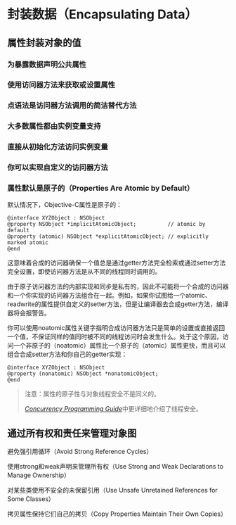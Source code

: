 # 封装数据（Encapsulating Data）

## 属性封装对象的值

### 为暴露数据声明公共属性

### 使用访问器方法来获取或设置属性

### 点语法是访问器方法调用的简洁替代方法

### 大多数属性都由实例变量支持

### 直接从初始化方法访问实例变量

### 你可以实现自定义的访问器方法

### 属性默认是原子的（Properties Are Atomic by Default）

默认情况下，Objective-C属性是原子的：

```
@interface XYZObject : NSObject
@property NSObject *implicitAtomicObject;          // atomic by default
@property (atomic) NSObject *explicitAtomicObject; // explicitly marked atomic
@end
```

这意味着合成的访问器确保一个值总是通过getter方法完全检索或通过setter方法完全设置，即使访问器方法是从不同的线程同时调用的。

由于原子访问器方法的内部实现和同步是私有的，因此不可能将一个合成的访问器和一个你实现的访问器方法组合在一起。例如，如果你试图给一个atomic、readwrite的属性提供自定义的setter方法，但是让编译器去合成getter方法，编译器将会报警告。

你可以使用noatomic属性关键字指明合成访问器方法只是简单的设置或直接返回一个值，不保证同样的值同时被不同的线程访问时会发生什么。处于这个原因，访问一个非原子的（noatomic）属性比一个原子的（atomic）属性更快，而且可以组合合成setter方法和你自己的getter实现：

```
@interface XYZObject : NSObject
@property (nonatomic) NSObject *nonatomicObject;
@end
```

> 注意：属性的原子性与对象线程安全不是同义的。
>
> [_Concurrency Programming Guide_](https://developer.apple.com/library/content/documentation/General/Conceptual/ConcurrencyProgrammingGuide/Introduction/Introduction.html#//apple_ref/doc/uid/TP40008091)中更详细地介绍了线程安全。

## 通过所有权和责任来管理对象图

避免强引用循环（Avoid Strong Reference Cycles）

使用strong和weak声明来管理所有权（Use Strong and Weak Declarations to Manage Ownership）

对某些类使用不安全的未保留引用（Use Unsafe Unretained References for Some Classes）

拷贝属性保持它们自己的拷贝（Copy Properties Maintain Their Own Copies）

